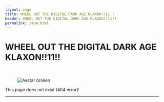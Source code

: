 ```yaml
---
layout: page
title: WHEEL OUT THE DIGITAL DARK AGE KLAXON!!11!!
header: WHEEL OUT THE DIGITAL DARK AGE KLAXON!!11!!
permalink: /404.html
---
```


# WHEEL OUT THE DIGITAL DARK AGE KLAXON!!11!!

<br />
<figure class="image">
    <img src="{{ BASE_PATH }}/images/bgava-large-broken.png" alt="Avatar broken">
</figure>

This page does not exist (404 error)!
<hr>

<!-- 

Commented this out for now because script results in perpetual loop on URLS like:

https://www.bitsgalore.org/2020

BUT without the script links to pre-2016 style URLS with trailing slash will now give a 404. Examples: 

https://www.bitsgalore.org/2014/08/02/How-to-save-a-web-page-to-the-Internet-Archive/
https://www.bitsgalore.org/2014/11/13/Demise-Of-Dutch-Blogosphere/
https://www.bitsgalore.org/2014/12/28/Perdiep-Ramesar-Internet-Archive/
https://www.bitsgalore.org/2015/01/06/Dutch-newspaper-wipes-articles-Internet-Archive-rescue/

-->

<script>
  // on 2016-02-01 GitHub Pages upgraded to Jekyll3, which broke all blog posts with trailing slashes
  // and there are tons of links out there on the web to posts with a trailing slash, so can't ignore it
  var url = location.href;

  if(url.endsWith('How-to-save-a-web-page-to-the-Internet-Archive%2F') {
    window.location.replace('https://www.bitsgalore.org/2014/08/02/How-to-save-a-web-page-to-the-Internet-Archive');
  }

</script>
